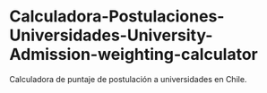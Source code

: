 # Calculadora-Postulaciones-Universidades-University-Admission-weighting-calculator
Calculadora de puntaje de postulación a universidades en Chile. 
